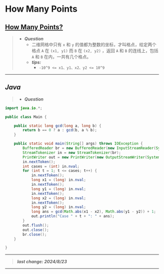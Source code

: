 # How Many Points

## [How Many Points?](https://lightoj.com/problem/how-many-points)

> - ***Question***
>   - 二维网格中只有 `x` 和 `y` 的值都为整数的坐标，才叫格点，给定两个格点 `A` 在 `(x1, y1)` 而 `B` 在 `(x2, y2)` ，返回 `A` 和 `B` 的连线上，包括 `A` 和 `B` 在内，一共有几个格点。
>   - ***tips:***
>     - `-10^9 <= x1、y1、x2、y2 <= 10^9`

---

## *Java*

> - ***Question***

```java
import java.io.*;

public class Main {

    public static long gcd(long a, long b) {
        return b == 0 ? a : gcd(b, a % b);
    }

    public static void main(String[] args) throws IOException {
        BufferedReader br = new BufferedReader(new InputStreamReader(System.in));
        StreamTokenizer in = new StreamTokenizer(br);
        PrintWriter out = new PrintWriter(new OutputStreamWriter(System.out));
        in.nextToken();
        int cases = (int) in.nval;
        for (int t = 1; t <= cases; t++) {
            in.nextToken();
            long x1 = (long) in.nval;
            in.nextToken();
            long y1 = (long) in.nval;
            in.nextToken();
            long x2 = (long) in.nval;
            in.nextToken();
            long y2 = (long) in.nval;
            long ans = gcd(Math.abs(x1 - x2), Math.abs(y1 - y2)) + 1;
            out.println("Case " + t + ": " + ans);
        }
        out.flush();
        out.close();
        br.close();
    }

}
```

---

> ***last change: 2024/8/23***

---
